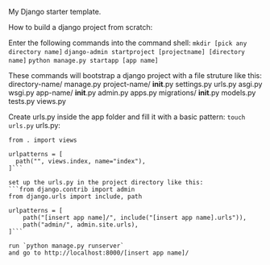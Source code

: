 My Django starter template. 

How to build a django project from scratch:

Enter the following commands into the command shell:
`mkdir [pick any directory name]`
`django-admin startproject [projectname] [directory name]`
`python manage.py startapp [app name]`

These commands will bootstrap a django project with a file struture like this:
directory-name/
    manage.py
    project-name/
        __init__.py
        settings.py
        urls.py
        asgi.py
        wsgi.py
    app-name/
    __init__.py
    admin.py
    apps.py
    migrations/
        __init__.py
    models.py
    tests.py
    views.py
    
Create urls.py inside the app folder and fill it with a basic pattern:
`touch urls.py`
urls.py:
```from django.urls import path
from . import views

urlpatterns = [
  path("", views.index, name="index"),
]```

set up the urls.py in the project directory like this:
```from django.contrib import admin
from django.urls import include, path

urlpatterns = [
    path("[insert app name]/", include("[insert app name].urls")),
    path("admin/", admin.site.urls),
]```

run `python manage.py runserver`
and go to http://localhost:8000/[insert app name]/

